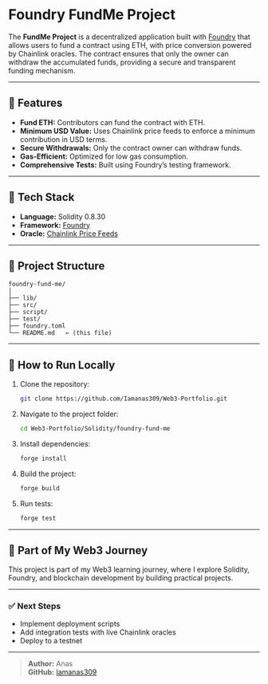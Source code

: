 # Foundry FundMe Project

The **FundMe Project** is a decentralized application built with [Foundry](https://book.getfoundry.sh/) that allows users to fund a contract using ETH, with price conversion powered by Chainlink oracles. The contract ensures that only the owner can withdraw the accumulated funds, providing a secure and transparent funding mechanism.

---

## 🔹 Features
- **Fund ETH:** Contributors can fund the contract with ETH.
- **Minimum USD Value:** Uses Chainlink price feeds to enforce a minimum contribution in USD terms.
- **Secure Withdrawals:** Only the contract owner can withdraw funds.
- **Gas-Efficient:** Optimized for low gas consumption.
- **Comprehensive Tests:** Built using Foundry’s testing framework.

---

## 🔹 Tech Stack
- **Language:** Solidity 0.8.30
- **Framework:** [Foundry](https://book.getfoundry.sh/)
- **Oracle:** [Chainlink Price Feeds](https://docs.chain.link/)

---

## 🔹 Project Structure
```
foundry-fund-me/
│
├── lib/
├── src/
├── script/
├── test/
├── foundry.toml
└── README.md   ← (this file)
```

---

## 🔹 How to Run Locally
1. Clone the repository:
   ```bash
   git clone https://github.com/Iamanas309/Web3-Portfolio.git
   ```
2. Navigate to the project folder:
   ```bash
   cd Web3-Portfolio/Solidity/foundry-fund-me
   ```
3. Install dependencies:
   ```bash
   forge install
   ```
4. Build the project:
   ```bash
   forge build
   ```
5. Run tests:
   ```bash
   forge test
   ```

---

## 📌 Part of My Web3 Journey
This project is part of my Web3 learning journey, where I explore Solidity, Foundry, and blockchain development by building practical projects.

---

### ✅ **Next Steps**
- Implement deployment scripts
- Add integration tests with live Chainlink oracles
- Deploy to a testnet

---

> **Author:** Anas  
> **GitHub:** [Iamanas309](https://github.com/Iamanas309)
